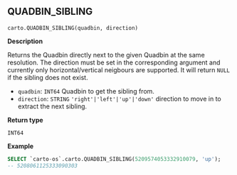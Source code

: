 ## QUADBIN_SIBLING

```sql:signature
carto.QUADBIN_SIBLING(quadbin, direction)
```

**Description**

Returns the Quadbin directly next to the given Quadbin at the same resolution. The direction must be set in the corresponding argument and currently only horizontal/vertical neigbours are supported. It will return `NULL` if the sibling does not exist.

* `quadbin`: `INT64` Quadbin to get the sibling from.
* `direction`: `STRING` <code>'right'|'left'|'up'|'down'</code> direction to move in to extract the next sibling.

**Return type**

`INT64`


**Example**


```sql
SELECT `carto-os`.carto.QUADBIN_SIBLING(5209574053332910079, 'up');
-- 5208061125333090303
```